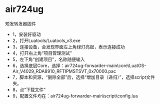 # air724ug
短发转发器固件

- 1，安装好驱动
- 2，打开Luatools/Luatools_v3.exe
- 3，连接设备，会发现界面左上角绿灯亮起，表示连接成功
- 4，打开右上角“项目管理测试”
- 5，左下角“创建项目”，名称随便输入
- 6，选择底层Core，选择：air724ug-forwarder-main\core\LuatOS-Air_V4029_RDA8910_RFTIPMSTSVT_0x70000.pac
- 7，脚本和资源，“删除全部”后，选择“增加目录（递归）”，选择script文件夹。
- 8，点“下载文件”
- 9，配置文件均在：air724ug-forwarder-main\script\config.lua
